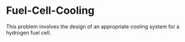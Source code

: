 # Fuel-Cell-Cooling
This problem involves the design of an appropriate cooling system for a hydrogen fuel cell.
